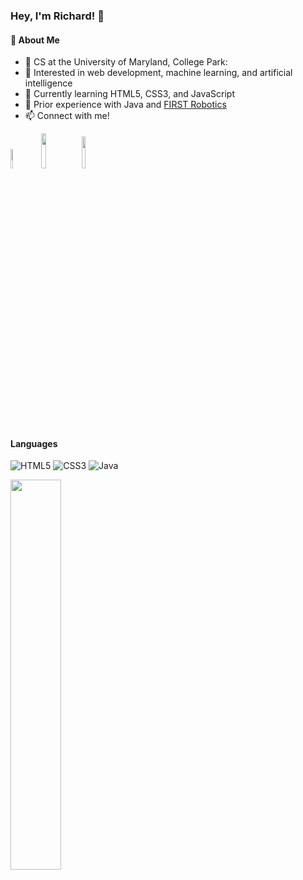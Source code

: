 ### Hey, I'm Richard! 👋 <br/>

#### 🧠 About Me
- 🏫 CS at the University of Maryland, College Park:
- 👀 Interested in web development, machine learning, and artificial intelligence
- 🌱 Currently learning HTML5, CSS3, and JavaScript
- 🤖 Prior experience with Java and <a href="https://github.com/RichardMukam/FRC_2022-8197" target="_blank">FIRST Robotics</a>
- 📫 Connect with me!

<a href="mailto: rmukam@terpmail.umd.edu"><img width="9%" src="https://img.shields.io/badge/Gmail-D14836?style=for-the-badge&logo=gmail&logoColor=white"></a>
<a href="https://www.linkedin.com/in/richardmukamjr/" target="_blank"><img width="12%" src="https://img.shields.io/badge/linkedin-%230077B5.svg?style=for-the-badge&logo=linkedin&logoColor=white"></a>
<a href="https://discord.com/users/186862370365243392" target="_blank"><img width="11.5%" src="https://img.shields.io/badge/Discord-7289DA?style=for-the-badge&logo=discord&logoColor=white"></a>

#### Languages
<img alt="HTML5" src="https://img.shields.io/badge/html5-%23E34F26.svg?style=for-the-badge&logo=html5&logoColor=white"> <img alt="CSS3" src="https://img.shields.io/badge/css3-%231572B6.svg?style=for-the-badge&logo=css3&logoColor=white"> <img alt="Java" src="https://img.shields.io/badge/java-%23ED8B00.svg?style=for-the-badge&logo=java&logoColor=white">

<img align="left" width="40%" src="https://github-readme-stats.vercel.app/api/top-langs/?username=richardmukam&layout=compact">
